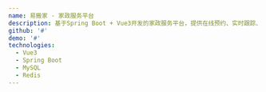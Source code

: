```yaml
---
name: 易搬家 - 家政服务平台
description: 基于Spring Boot + Vue3开发的家政服务平台，提供在线预约、实时跟踪、评价反馈等功能。
github: '#'
demo: '#'
technologies:
  - Vue3
  - Spring Boot
  - MySQL
  - Redis
---
```

